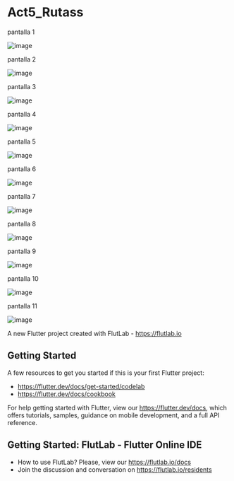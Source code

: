 # Act5_Rutass
pantalla 1

![image](https://github.com/user-attachments/assets/75e43451-489b-4d84-aa9e-c52ae7a0658f)




pantalla 2

![image](https://github.com/user-attachments/assets/880350a0-2947-43d1-8283-82115c1b0e81)






pantalla 3

![image](https://github.com/user-attachments/assets/dce45bf4-fb99-457f-9152-bab245c5da85)





pantalla 4

![image](https://github.com/user-attachments/assets/d84d2d66-40af-484a-ab3b-46be808e8037)





pantalla 5

![image](https://github.com/user-attachments/assets/469ebbf0-3265-47f4-a52d-9985ef6ddf64)





pantalla 6

![image](https://github.com/user-attachments/assets/d384d8da-4398-48db-819f-e4366e33bfb8)





pantalla 7

![image](https://github.com/user-attachments/assets/bc94541e-1bd3-408f-a4ce-1c970c3927d4)





pantalla 8

![image](https://github.com/user-attachments/assets/7778bc25-d56a-481c-a024-0063fd437f69)






pantalla 9

![image](https://github.com/user-attachments/assets/cbe1f273-a12c-4bcc-85a8-0dcb82d91129)






pantalla 10

![image](https://github.com/user-attachments/assets/bf05dbf9-2e8e-4820-9b77-8a6351f38c73)






pantalla 11

![image](https://github.com/user-attachments/assets/791ba1e1-0b47-46f4-87b8-5b4eccc578b8)











A new Flutter project created with FlutLab - https://flutlab.io

## Getting Started

A few resources to get you started if this is your first Flutter project:

- https://flutter.dev/docs/get-started/codelab
- https://flutter.dev/docs/cookbook

For help getting started with Flutter, view our
https://flutter.dev/docs, which offers tutorials,
samples, guidance on mobile development, and a full API reference.

## Getting Started: FlutLab - Flutter Online IDE

- How to use FlutLab? Please, view our https://flutlab.io/docs
- Join the discussion and conversation on https://flutlab.io/residents
